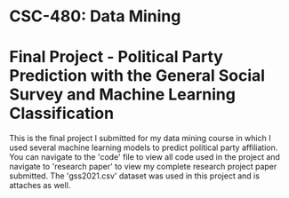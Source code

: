 # CSC-480: Data Mining
# Final Project - Political Party Prediction with the General Social Survey and Machine Learning Classification
This is the final project I submitted for my data mining course in which I used several machine learning models to predict political party affiliation.
You can navigate to the 'code' file to view all code used in the project and navigate to 'research paper' to view my complete research project paper submitted. The 'gss2021.csv' dataset was used in this project and is attaches as well.
